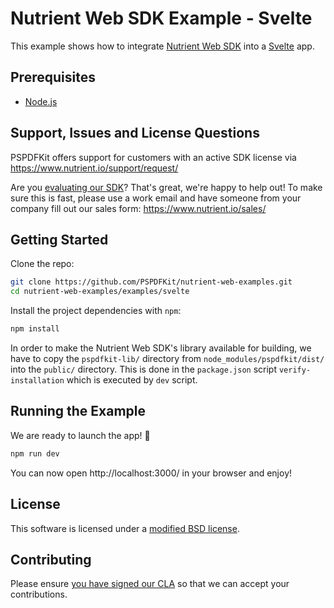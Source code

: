 # Nutrient Web SDK Example - Svelte

This example shows how to integrate [Nutrient Web SDK](https://www.nutrient.io/web/) into a [Svelte](https://svelte.dev) app.

## Prerequisites

- [Node.js](http://nodejs.org/)

## Support, Issues and License Questions

PSPDFKit offers support for customers with an active SDK license via https://www.nutrient.io/support/request/

Are you [evaluating our SDK](https://www.nutrient.io/try/)? That's great, we're happy to help out! To make sure this is fast, please use a work email and have someone from your company fill out our sales form: https://www.nutrient.io/sales/

## Getting Started

Clone the repo:

```bash
git clone https://github.com/PSPDFKit/nutrient-web-examples.git
cd nutrient-web-examples/examples/svelte
```

Install the project dependencies with `npm`:

```bash
npm install
```

In order to make the Nutrient Web SDK's library available for building, we have to copy the `pspdfkit-lib/` directory from `node_modules/pspdfkit/dist/` into the `public/` directory. This is done in the `package.json` script `verify-installation` which is executed by `dev` script.

## Running the Example

We are ready to launch the app! 🎉

```bash
npm run dev
```

You can now open http://localhost:3000/ in your browser and enjoy!

## License

This software is licensed under a [modified BSD license](LICENSE).

## Contributing

Please ensure
[you have signed our CLA](https://www.nutrient.io/guides/web/current/miscellaneous/contributing/) so that we can
accept your contributions.
